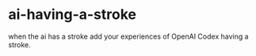 # ai-having-a-stroke
when the ai has a stroke
add your experiences of OpenAI Codex having a stroke.

